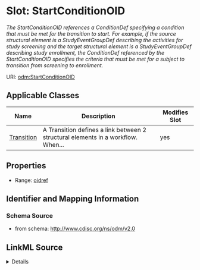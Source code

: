 # Slot: StartConditionOID


_The StartConditionOID references a ConditionDef specifying a condition that must be met for the transition to start. For example, if the source structural element is a StudyEventGroupDef describing the activities for study screening and the target structural element is a StudyEventGroupDef describing study enrollment, the ConditionDef referenced by the StartConditionOID specifies the criteria that must be met for a subject to transition from screening to enrollment._



URI: [odm:StartConditionOID](http://www.cdisc.org/ns/odm/v2.0/StartConditionOID)



<!-- no inheritance hierarchy -->




## Applicable Classes

| Name | Description | Modifies Slot |
| --- | --- | --- |
[Transition](Transition.md) | A Transition defines a link between 2 structural elements in a workflow. When... |  yes  |







## Properties

* Range: [oidref](oidref.md)





## Identifier and Mapping Information







### Schema Source


* from schema: http://www.cdisc.org/ns/odm/v2.0




## LinkML Source

<details>
```yaml
name: StartConditionOID
description: The StartConditionOID references a ConditionDef specifying a condition
  that must be met for the transition to start. For example, if the source structural
  element is a StudyEventGroupDef describing the activities for study screening and
  the target structural element is a StudyEventGroupDef describing study enrollment,
  the ConditionDef referenced by the StartConditionOID specifies the criteria that
  must be met for a subject to transition from screening to enrollment.
from_schema: http://www.cdisc.org/ns/odm/v2.0
rank: 1000
alias: StartConditionOID
domain_of:
- Transition
range: oidref

```
</details>